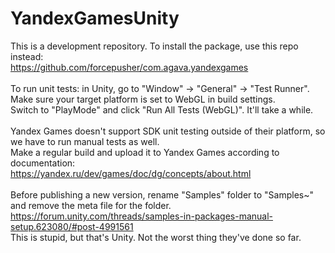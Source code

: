 # YandexGamesUnity

This is a development repository. To install the package, use this repo instead:<br>
https://github.com/forcepusher/com.agava.yandexgames<br>
<br>
To run unit tests: in Unity, go to "Window" -> "General" -> "Test Runner".<br>
Make sure your target platform is set to WebGL in build settings.<br>
Switch to "PlayMode" and click "Run All Tests (WebGL)". It'll take a while.<br>
<br>
Yandex Games doesn't support SDK unit testing outside of their platform, so we have to run manual tests as well.<br>
Make a regular build and upload it to Yandex Games according to documentation:<br>
https://yandex.ru/dev/games/doc/dg/concepts/about.html<br>
<br>
Before publishing a new version, rename "Samples" folder to "Samples~" and remove the meta file for the folder.<br>
https://forum.unity.com/threads/samples-in-packages-manual-setup.623080/#post-4991561<br>
This is stupid, but that's Unity. Not the worst thing they've done so far.<br>